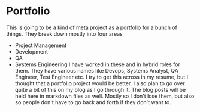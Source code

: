 # Portfolio

This is going to be a kind of meta project as a portfolio for a bunch of things. They break down mostly into four areas
- Project Management
- Development
- QA
- Systems Engineering
I have worked in these and in hybrid roles for them. They have various names like Devops, Systems Analyst, QA Engineer, Test Engineer etc. I try to get this across in my resume, but I thought that a portfolio project would be better. I also plan to go over quite a bit of this on my blog as I go through it. The blog posts will be held here in markdown files as well. Mostly so I don't lose them, but also so people don't have to go back and forth if they don't want to.

